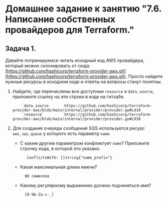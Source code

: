 # Домашнее задание к занятию "7.6. Написание собственных провайдеров для Terraform."


## Задача 1. 
Давайте потренируемся читать исходный код AWS провайдера, который можно склонировать от сюда: 
[https://github.com/hashicorp/terraform-provider-aws.git](https://github.com/hashicorp/terraform-provider-aws.git).
Просто найдите нужные ресурсы в исходном коде и ответы на вопросы станут понятны.  


1. Найдите, где перечислены все доступные `resource` и `data_source`, приложите ссылку на эти строки в коде на 
гитхабе.   

           `data_source       https://github.com/hashicorp/terraform-provider-aws/blob/main/internal/provider/provider.go#L418
           `resource`         https://github.com/hashicorp/terraform-provider-aws/blob/main/internal/provider/provider.go#L938

1. Для создания очереди сообщений SQS используется ресурс `aws_sqs_queue` у которого есть параметр `name`. 
   
   * С каким другим параметром конфликтует `name`? Приложите строчку кода, в которой это указано.
    
            ConflictsWith: []string{"name_prefix"}
    
    * Какая максимальная длина имени? 
    
            80 символов
    
    * Какому регулярному выражению должно подчиняться имя? 
    

            [0-9A-Za-z-_]

